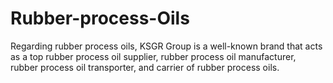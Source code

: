 # Rubber-process-Oils
Regarding rubber process oils, KSGR Group is a well-known brand that acts as a top rubber process oil supplier, rubber process oil manufacturer, rubber process oil transporter, and carrier of rubber process oils. 
